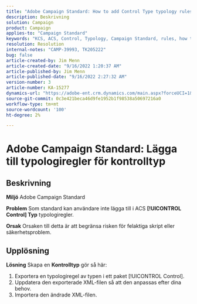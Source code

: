 ```yaml
---
title: "Adobe Campaign Standard: How to add Control Type typology rules"
description: Beskrivning
solution: Campaign
product: Campaign
applies-to: "Campaign Standard"
keywords: "KCS, ACS, Control, Typology, Campaign Standard, rules, how to, add"
resolution: Resolution
internal-notes: "CAMP-39993, TK205222"
bug: false
article-created-by: Jim Menn
article-created-date: "9/16/2022 1:20:37 AM"
article-published-by: Jim Menn
article-published-date: "9/16/2022 2:27:32 AM"
version-number: 3
article-number: KA-15277
dynamics-url: "https://adobe-ent.crm.dynamics.com/main.aspx?forceUCI=1&pagetype=entityrecord&etn=knowledgearticle&id=7b5e60c4-5d35-ed11-9db1-0022480866ad"
source-git-commit: 0c3e421beca46d9fe1952b1f98538a50697216a0
workflow-type: tm+mt
source-wordcount: '100'
ht-degree: 2%

---
```


# Adobe Campaign Standard: Lägga till typologiregler för kontrolltyp

## Beskrivning


<b>Miljö</b>
Adobe Campaign Standard

<b>Problem</b>
Som standard kan användare inte lägga till i ACS <b>[!UICONTROL Control] Typ</b> typologiregler.

<b>Orsak</b>
Orsaken till detta är att begränsa risken för felaktiga skript eller säkerhetsproblem.


## Upplösning


<b>Lösning</b>
Skapa en <b>Kontrolltyp</b> gör så här:

1. Exportera en typologiregel av typen i ett paket [!UICONTROL Control].
2. Uppdatera den exporterade XML-filen så att den anpassas efter dina behov.
3. Importera den ändrade XML-filen.
